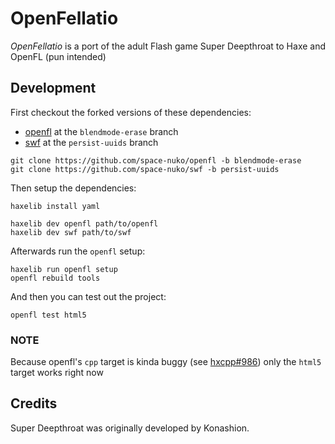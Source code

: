 # OpenFellatio

*OpenFellatio* is a port of the adult Flash game Super Deepthroat to Haxe and OpenFL (pun intended)

## Development

First checkout the forked versions of these dependencies:

- [openfl](https://github.com/space-nuko/openfl/tree/blendmode-erase) at the `blendmode-erase` branch
- [swf](https://github.com/space-nuko/swf/tree/persist-uuids) at the `persist-uuids` branch

```
git clone https://github.com/space-nuko/openfl -b blendmode-erase
git clone https://github.com/space-nuko/swf -b persist-uuids
```

Then setup the dependencies:

```
haxelib install yaml

haxelib dev openfl path/to/openfl
haxelib dev swf path/to/swf
```

Afterwards run the `openfl` setup:

```
haxelib run openfl setup
openfl rebuild tools
```

And then you can test out the project:

```
openfl test html5
```

### NOTE

Because openfl's `cpp` target is kinda buggy (see [hxcpp#986](https://github.com/HaxeFoundation/hxcpp/issues/986)) only the `html5` target works right now

## Credits

Super Deepthroat was originally developed by Konashion.

